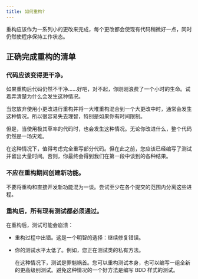 ```yaml
---
title: 如何重构?
---
```


重构应该作为一系列小的更改来完成，每个更改都会使现有代码稍微好一点，同时仍然使程序保持工作状态。

## 正确完成重构的清单

### 代码应该变得更干净。

如果重构后代码仍然不干净......好吧，对不起，你刚刚浪费了一个小时的生命。试着弄清楚为什么会发生这种情况。

当您放弃使用小更改进行重构并将一大堆重构混合到一个大更改中时，通常会发生这种情况。所以很容易失去理智，特别是如果你有时间限制。

但是，当使用极其草率的代码时，也会发生这种情况。无论你改进什么，整个代码仍然是一场灾难。

在这种情况下，值得考虑完全重写部分代码。但在此之前，您应该已经编写了测试并留出大量时间。否则，你最终会得到我们在第一段中谈到的各种结果。

### 不应在重构期间创建新功能。

不要将重构和直接开发新功能混为一谈。尝试至少在各个提交的范围内分离这些进程。

### 重构后，所有现有测试都必须通过。

在重构后，测试可能会崩溃：

* 重构过程中出错。这是一个明智的选择：继续修复错误。

* 你的测试水平太低了。例如，您正在测试类的私有方法。

    在这种情况下，测试是罪魁祸首。您可以重构测试本身，也可以编写一组全新的更高级别测试。避免这种情况的一个好方法是编写 BDD 样式的测试。